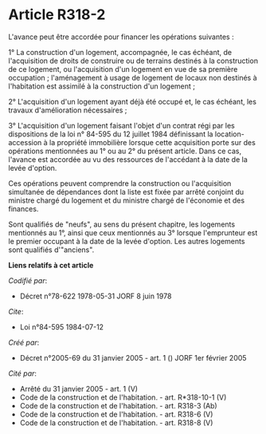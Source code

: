 # Article R318-2

L'avance peut être accordée pour financer les opérations suivantes :

1° La construction d'un logement, accompagnée, le cas échéant, de l'acquisition de droits de construire ou de terrains
destinés à la construction de ce logement, ou l'acquisition d'un logement en vue de sa première occupation ; l'aménagement à
usage de logement de locaux non destinés à l'habitation est assimilé à la construction d'un logement ;

2° L'acquisition d'un logement ayant déjà été occupé et, le cas échéant, les travaux d'amélioration nécessaires ;

3° L'acquisition d'un logement faisant l'objet d'un contrat régi par les dispositions de la loi n° 84-595 du 12 juillet 1984
définissant la location-accession à la propriété immobilière lorsque cette acquisition porte sur des opérations mentionnées
au 1° ou au 2° du présent article. Dans ce cas, l'avance est accordée au vu des ressources de l'accédant à la date de la
levée d'option.

Ces opérations peuvent comprendre la construction ou l'acquisition simultanée de dépendances dont la liste est fixée par
arrêté conjoint du ministre chargé du logement et du ministre chargé de l'économie et des finances.

Sont qualifiés de "neufs", au sens du présent chapitre, les logements mentionnés au 1°, ainsi que ceux mentionnés au 3°
lorsque l'emprunteur est le premier occupant à la date de la levée d'option. Les autres logements sont qualifiés d'"anciens".

**Liens relatifs à cet article**

_Codifié par_:

  - Décret n°78-622 1978-05-31 JORF 8 juin 1978

_Cite_:

  - Loi n°84-595 1984-07-12

_Créé par_:

  - Décret n°2005-69 du 31 janvier 2005 - art. 1 () JORF 1er février 2005

_Cité par_:

  - Arrêté du 31 janvier 2005 - art. 1 (V)
  - Code de la construction et de l'habitation. - art. R*318-10-1 (V)
  - Code de la construction et de l'habitation. - art. R318-3 (Ab)
  - Code de la construction et de l'habitation. - art. R318-6 (V)
  - Code de la construction et de l'habitation. - art. R318-8 (V)
